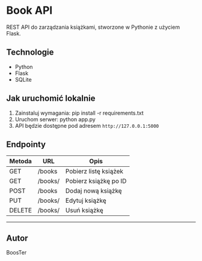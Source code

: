 # Book API

REST API do zarządzania książkami, stworzone w Pythonie z użyciem Flask.

## Technologie
- Python  
- Flask  
- SQLite  

## Jak uruchomić lokalnie

1. Zainstaluj wymagania:
pip install -r requirements.txt
2. Uruchom serwer:
python app.py
3. API będzie dostępne pod adresem `http://127.0.0.1:5000`

## Endpointy

| Metoda | URL           | Opis                   |
|--------|---------------|------------------------|
| GET    | /books        | Pobierz listę książek  |
| GET    | /books/<id>   | Pobierz książkę po ID  |
| POST   | /books        | Dodaj nową książkę     |
| PUT    | /books/<id>   | Edytuj książkę         |
| DELETE | /books/<id>   | Usuń książkę           |

---

## Autor  
BoosTer  

